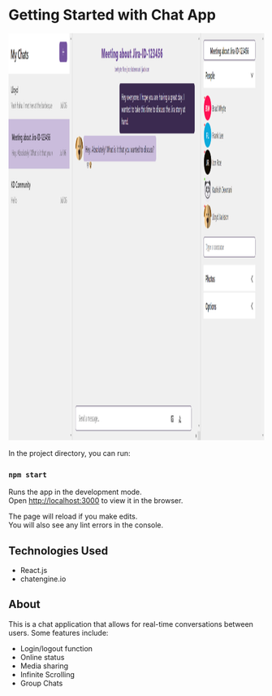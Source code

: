 # Getting Started with Chat App

<img src="https://github.com/Kash2000/chat-application/blob/master/public/ChatPic.PNG?raw=true" width="1000" height="800">

In the project directory, you can run:

### `npm start`

Runs the app in the development mode.\
Open [http://localhost:3000](http://localhost:3000) to view it in the browser.

The page will reload if you make edits.\
You will also see any lint errors in the console.

## Technologies Used

- React.js
- chatengine.io

## About
This is a chat application that allows for real-time conversations between users. Some features include:
- Login/logout function
- Online status
- Media sharing
- Infinite Scrolling
- Group Chats
